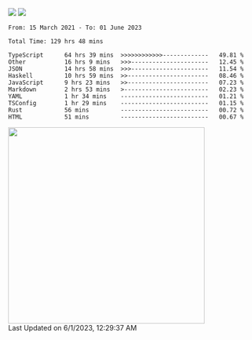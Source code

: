 <div>
  <img src="https://github-readme-stats.vercel.app/api?username=naporin0624&count_private=true&show_icons=true" />
  <img src="https://github-readme-stats.vercel.app/api/top-langs/?username=naporin0624&layout=compact&hide=css" />
  <!--START_SECTION:waka-->

```text
From: 15 March 2021 - To: 01 June 2023

Total Time: 129 hrs 48 mins

TypeScript      64 hrs 39 mins  >>>>>>>>>>>>-------------   49.81 %
Other           16 hrs 9 mins   >>>----------------------   12.45 %
JSON            14 hrs 58 mins  >>>----------------------   11.54 %
Haskell         10 hrs 59 mins  >>-----------------------   08.46 %
JavaScript      9 hrs 23 mins   >>-----------------------   07.23 %
Markdown        2 hrs 53 mins   >------------------------   02.23 %
YAML            1 hr 34 mins    -------------------------   01.21 %
TSConfig        1 hr 29 mins    -------------------------   01.15 %
Rust            56 mins         -------------------------   00.72 %
HTML            51 mins         -------------------------   00.67 %
```

<!--END_SECTION:waka-->
  
  <!--START_SECTION:lapras-card-->
<a href="https://lapras.com/public/CDQE7TF" target="_blank" rel="noopener noreferrer"><img src="https://lapras-card-generator.vercel.app/api/svg?e=3.56&b=3.48&i=3.5&b1=%23232323&b2=%236d6d6d&i1=%23212121&i2=%23818181&l=ja" width="400" ></a>  
Last Updated on 6/1/2023, 12:29:37 AM
<!--END_SECTION:lapras-card-->
</div>
